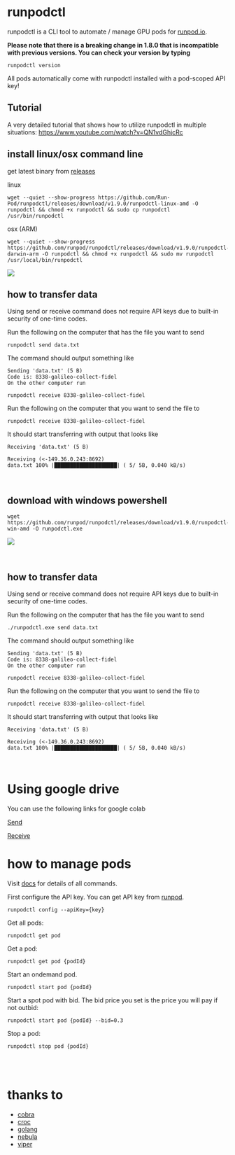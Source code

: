 # runpodctl
runpodctl is a CLI tool to automate / manage GPU pods for [runpod.io](https://runpod.io).

**Please note that there is a breaking change in 1.8.0 that is incompatible with previous versions. You can check your version by typing**
```
runpodctl version
```

All pods automatically come with runpodctl installed with a pod-scoped API key!

## Tutorial
A very detailed tutorial that shows how to utilize runpodctl in multiple situations: https://www.youtube.com/watch?v=QN1vdGhjcRc


## install linux/osx command line
get latest binary from [releases](https://github.com/Run-Pod/runpodctl/releases)

linux
```
wget --quiet --show-progress https://github.com/Run-Pod/runpodctl/releases/download/v1.9.0/runpodctl-linux-amd -O runpodctl && chmod +x runpodctl && sudo cp runpodctl /usr/bin/runpodctl
```

osx (ARM)
```
wget --quiet --show-progress https://github.com/runpod/runpodctl/releases/download/v1.9.0/runpodctl-darwin-arm -O runpodctl && chmod +x runpodctl && sudo mv runpodctl /usr/local/bin/runpodctl
```

![](https://github.com/runpod/runpodctl/blob/main/runpodctllinux.gif)

## how to transfer data
Using send or receive command does not require API keys due to built-in security of one-time codes.

Run the following on the computer that has the file you want to send
```
runpodctl send data.txt
```

The command should output something like
```
Sending 'data.txt' (5 B)
Code is: 8338-galileo-collect-fidel
On the other computer run

runpodctl receive 8338-galileo-collect-fidel
```

Run the following on the computer that you want to send the file to
```
runpodctl receive 8338-galileo-collect-fidel
```

It should start transferring with output that looks like
```
Receiving 'data.txt' (5 B)

Receiving (<-149.36.0.243:8692)
data.txt 100% |████████████████████| ( 5/ 5B, 0.040 kB/s)
```

<br />

## download with windows powershell

```
wget https://github.com/runpod/runpodctl/releases/download/v1.9.0/runpodctl-win-amd -O runpodctl.exe
```

![](https://github.com/runpod/runpodctl/blob/main/runpodctlwindows.gif)

<br />

## how to transfer data
Using send or receive command does not require API keys due to built-in security of one-time codes.

Run the following on the computer that has the file you want to send
```
./runpodctl.exe send data.txt
```

The command should output something like
```
Sending 'data.txt' (5 B)
Code is: 8338-galileo-collect-fidel
On the other computer run

runpodctl receive 8338-galileo-collect-fidel
```

Run the following on the computer that you want to send the file to
```
runpodctl receive 8338-galileo-collect-fidel
```

It should start transferring with output that looks like
```
Receiving 'data.txt' (5 B)

Receiving (<-149.36.0.243:8692)
data.txt 100% |████████████████████| ( 5/ 5B, 0.040 kB/s)
```

<br />

# Using google drive

You can use the following links for google colab

[Send](https://colab.research.google.com/drive/1UaODD9iGswnKF7SZfsvwHDGWWwLziOsr#scrollTo=2nlcIAY3gGLt)

[Receive](https://colab.research.google.com/drive/1ot8pODgystx1D6_zvsALDSvjACBF1cj6#scrollTo=RF1bMqhBOpSZ)

# how to manage pods
Visit [docs](doc/runpodctl.md) for details of all commands.

First configure the API key. You can get API key from [runpod](https://runpod.io/client/settings).
```
runpodctl config --apiKey={key}
```
Get all pods:
```
runpodctl get pod
```
Get a pod:
```
runpodctl get pod {podId}
```
Start an ondemand pod.
```
runpodctl start pod {podId}
```
Start a spot pod with bid. The bid price you set is the price you will pay if not outbid:
```
runpodctl start pod {podId} --bid=0.3
```
Stop a pod:
```
runpodctl stop pod {podId}
```

<br />
<br />

# thanks to
- [cobra](https://github.com/spf13/cobra)
- [croc](https://github.com/schollz/croc)
- [golang](https://go.dev/)
- [nebula](https://github.com/slackhq/nebula)
- [viper](https://github.com/spf13/viper)
